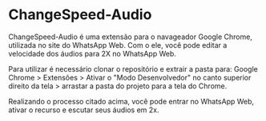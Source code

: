 # ChangeSpeed-Audio
ChangeSpeed-Audio é uma extensão para o navageador Google Chrome, utilizada no site do WhatsApp Web.
Com o ele, você pode editar a velocidade dos áudios para 2X no WhatsApp Web.

Para utilizar é necessário clonar o repositório e extrair a pasta para: Google Chrome > Extensões > Ativar o "Modo Desenvolvedor" no canto superior direito da tela > arrastar a pasta do projeto para a tela do Chrome.

Realizando o processo citado acima, você pode entrar no WhatsApp Web, ativar o recurso e escutar seus áudios em 2x.
